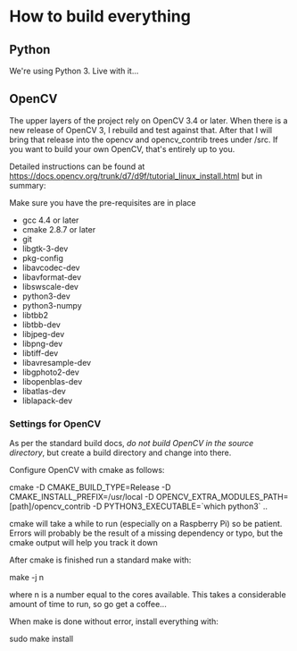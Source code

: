 # How to build everything #

## Python ##

We're using Python 3. Live with it...

## OpenCV ##

The upper layers of the project rely on OpenCV 3.4 or later.  When there is a new release of OpenCV 3, I rebuild and test against that.  After that I will bring that release into the opencv and opencv_contrib trees under /src.  If you want to build your own OpenCV, that's entirely up to you.

Detailed instructions can be found at https://docs.opencv.org/trunk/d7/d9f/tutorial_linux_install.html but in summary:

Make sure you have the pre-requisites are in place

* gcc 4.4 or later
* cmake 2.8.7 or later
* git
* libgtk-3-dev
* pkg-config
* libavcodec-dev
* libavformat-dev
* libswscale-dev
* python3-dev
* python3-numpy
* libtbb2
* libtbb-dev
* libjpeg-dev
* libpng-dev
* libtiff-dev
* libavresample-dev
* libgphoto2-dev
* libopenblas-dev
* libatlas-dev
* liblapack-dev

### Settings for OpenCV ###

As per the standard build docs, *do not build OpenCV in the source directory*, but create a build directory and change into there.

Configure OpenCV with cmake as follows:

cmake -D CMAKE_BUILD_TYPE=Release -D CMAKE_INSTALL_PREFIX=/usr/local -D OPENCV_EXTRA_MODULES_PATH=[path]/opencv_contrib -D PYTHON3_EXECUTABLE=\`which python3\` ..

cmake will take a while to run (especially on a Raspberry Pi) so be patient.  Errors will probably be the result of a missing dependency or typo, but the cmake output will help you track it down

After cmake is finished run a standard make with:

make -j n

where n is a number equal to the cores available.  This takes a considerable amount of time to run, so go get a coffee...

When make is done without error, install everything with:

sudo make install


